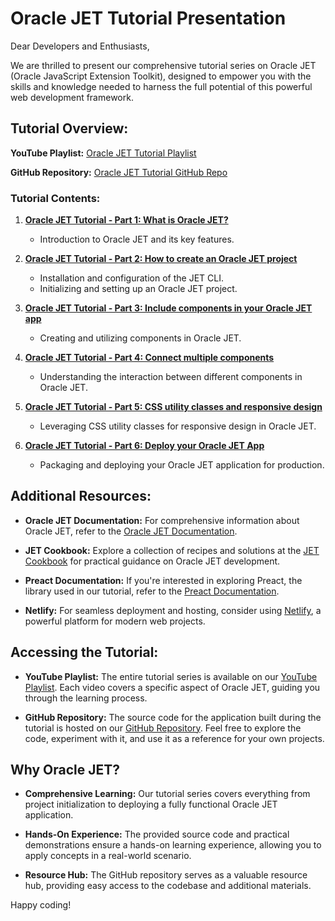 # Oracle JET Tutorial Presentation

Dear Developers and Enthusiasts,

We are thrilled to present our comprehensive tutorial series on Oracle JET (Oracle JavaScript Extension Toolkit), designed to empower you with the skills and knowledge needed to harness the full potential of this powerful web development framework.

## Tutorial Overview:

**YouTube Playlist:** [Oracle JET Tutorial Playlist](https://youtube.com/playlist?list=PLTWHFhnVqDGIvFtvSPUplC5J3KaTs0uPL&si=jexok3RI8-k7Tt_A)

**GitHub Repository:** [Oracle JET Tutorial GitHub Repo](https://github.com/fernando801/jet-tutorial)

### Tutorial Contents:

1. **[Oracle JET Tutorial - Part 1: What is Oracle JET?](https://youtu.be/4tsN8gZNApo?si=NNaxMMZqlkvO8Gm1)**  
   - Introduction to Oracle JET and its key features.

2. **[Oracle JET Tutorial - Part 2: How to create an Oracle JET project](https://youtu.be/Pfl-Na3-u5k?si=9wdD0FIDc3L74Nuv)**  
   - Installation and configuration of the JET CLI.
   - Initializing and setting up an Oracle JET project.

3. **[Oracle JET Tutorial - Part 3: Include components in your Oracle JET app](https://youtu.be/88gzvuNNHWA?si=xucGczdUV4zRhio-)**  
   - Creating and utilizing components in Oracle JET.

4. **[Oracle JET Tutorial - Part 4: Connect multiple components](https://youtu.be/trFVzE3dCgk?si=jVD2NPWVoGTkeLr1)**  
   - Understanding the interaction between different components in Oracle JET.

5. **[Oracle JET Tutorial - Part 5: CSS utility classes and responsive design](https://youtu.be/hNWp-K-jCR0?si=DIdWtYkUZzHLjE-B)**  
   - Leveraging CSS utility classes for responsive design in Oracle JET.

6. **[Oracle JET Tutorial - Part 6: Deploy your Oracle JET App](https://youtu.be/9cPvrQV2E9Q?si=IuhxeHO5dClLjwBd)**  
   - Packaging and deploying your Oracle JET application for production.
  
## Additional Resources:

- **Oracle JET Documentation:** For comprehensive information about Oracle JET, refer to the [Oracle JET Documentation](https://www.oracle.com/webfolder/technetwork/jet/index.html).

- **JET Cookbook:** Explore a collection of recipes and solutions at the [JET Cookbook](https://www.oracle.com/webfolder/technetwork/jet/jetCookbook.html) for practical guidance on Oracle JET development.

- **Preact Documentation:** If you're interested in exploring Preact, the library used in our tutorial, refer to the [Preact Documentation](https://preactjs.com/).

- **Netlify:** For seamless deployment and hosting, consider using [Netlify](https://www.netlify.com/), a powerful platform for modern web projects.


## Accessing the Tutorial:

- **YouTube Playlist:** The entire tutorial series is available on our [YouTube Playlist](https://youtube.com/playlist?list=PLTWHFhnVqDGIvFtvSPUplC5J3KaTs0uPL&si=jexok3RI8-k7Tt_A). Each video covers a specific aspect of Oracle JET, guiding you through the learning process.

- **GitHub Repository:** The source code for the application built during the tutorial is hosted on our [GitHub Repository](https://github.com/fernando801/jet-tutorial). Feel free to explore the code, experiment with it, and use it as a reference for your own projects.

## Why Oracle JET?

- **Comprehensive Learning:** Our tutorial series covers everything from project initialization to deploying a fully functional Oracle JET application.

- **Hands-On Experience:** The provided source code and practical demonstrations ensure a hands-on learning experience, allowing you to apply concepts in a real-world scenario.

- **Resource Hub:** The GitHub repository serves as a valuable resource hub, providing easy access to the codebase and additional materials.

Happy coding!
